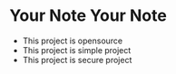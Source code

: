 # Your Note Your Note

- This project is opensource
- This project is simple project
- This project is secure project
